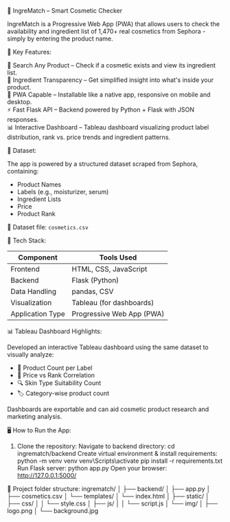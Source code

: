 💄 IngreMatch – Smart Cosmetic Checker

IngreMatch is a Progressive Web App (PWA) that allows users to check the availability and ingredient list of 1,470+ real cosmetics from Sephora - simply by entering the product name.

🚀 Key Features:

🔎 Search Any Product – Check if a cosmetic exists and view its ingredient list.  
🧪 Ingredient Transparency – Get simplified insight into what's inside your product.  
📱  PWA Capable – Installable like a native app, responsive on mobile and desktop.  
⚡ Fast Flask API – Backend powered by Python + Flask with JSON responses.  
📊 Interactive Dashboard – Tableau dashboard visualizing product label distribution, rank vs. price trends and ingredient patterns.

🧪 Dataset:

The app is powered by a structured dataset scraped from Sephora, containing:
- Product Names
- Labels (e.g., moisturizer, serum)
- Ingredient Lists
- Price
- Product Rank

📁 Dataset file: `cosmetics.csv`

🧰 Tech Stack:

| Component       | Tools Used                  |
|-----------------|-----------------------------|
| Frontend        | HTML, CSS, JavaScript       |
| Backend         | Flask (Python)              |
| Data Handling   | pandas, CSV                 |
| Visualization   | Tableau (for dashboards)    |
| Application Type| Progressive Web App (PWA)   |

📊 Tableau Dashboard Highlights:

Developed an interactive Tableau dashboard using the same dataset to visually analyze:
- 🧴 Product Count per Label 
- 💸 Price vs Rank Correlation 
- 🔍 Skin Type Suitability Count 
- 🏷️ Category-wise product count

Dashboards are exportable and can aid cosmetic product research and marketing analysis.

🖥️ How to Run the App:

1. Clone the repository:
   Navigate to backend directory: cd ingrematch/backend
   Create virtual environment & install requirements: python -m venv venv
                                                      venv\Scripts\activate
                                                      pip install -r requirements.txt
   Run Flask server: python app.py
   Open your browser: http://127.0.0.1:5000/

📁 Project folder structure:
ingrematch/
│
├── backend/
│ ├── app.py
│ ├── cosmetics.csv
│ └── templates/
│ └── index.html
│
├── static/
│ ├── css/
│ │ └── style.css
│ ├── js/
│ │ └── script.js
│ └── img/
│ ├── logo.png
│ └── background.jpg
   



